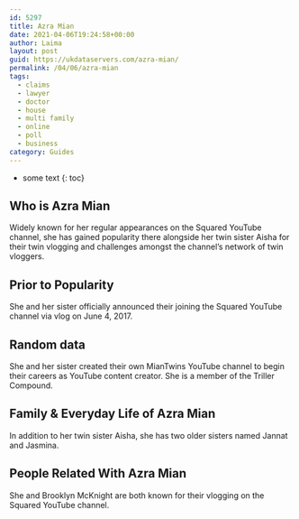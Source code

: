 ```yaml
---
id: 5297
title: Azra Mian
date: 2021-04-06T19:24:58+00:00
author: Laima
layout: post
guid: https://ukdataservers.com/azra-mian/
permalink: /04/06/azra-mian
tags:
  - claims
  - lawyer
  - doctor
  - house
  - multi family
  - online
  - poll
  - business
category: Guides
---
```


* some text
{: toc}


## Who is Azra Mian
                  
                  
                  
Widely known for her regular appearances on the Squared YouTube channel, she has gained popularity there alongside her twin sister Aisha for their twin vlogging and challenges amongst the channel&#8217;s network of twin vloggers. 
                  
              
            
              
            
                
                
                
## Prior to Popularity
                  
                  
                  
She and her sister officially announced their joining the Squared YouTube channel via vlog on June 4, 2017. 
                  
              
            
              
            
                
                
                
## Random data
                  
                  
                  
She and her sister created their own MianTwins YouTube channel to begin their careers as YouTube content creator. She is a member of the Triller Compound.
                  
              
            
              
            
                
                
                
## Family & Everyday Life of Azra Mian
                  
                  
                  
In addition to her twin sister Aisha, she has two older sisters named Jannat and Jasmina. 
                  
              
            
              
            
                
                
                
## People Related With Azra Mian
                  
                  
                  
She and Brooklyn McKnight are both known for their vlogging on the Squared YouTube channel. 
                  
              
            
              
            
                
              
            
              
              
            
            
              
            
          
          
          